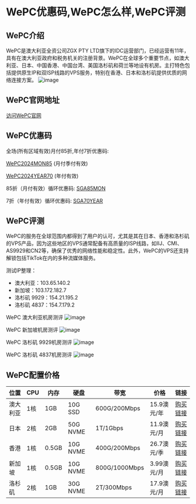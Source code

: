 # WePC优惠码,WePC怎么样,WePC评测

## WePC介绍

WePC是澳大利亚全资公司ZGX PTY LTD旗下的IDC运营部门，已经运营有11年，具有在澳大利亚政府和税务机关的注册背景。WePC在全球多个重要节点，如澳大利亚、日本、中国香港、中国台湾、美国洛杉矶和荷兰等地设有机房。主打特色包括提供原生IP和双ISP线路的VPS服务，特别在香港、日本和洛杉矶提供优质的网络连接方案。
![image](https://github.com/budaodis/wepc/assets/98871246/37605a48-fee0-4966-a6a0-819cc383f5c9)

## WePC官网地址

[访问WePC官网](https://wepc.au/aff.php?aff=300)

## WePC优惠码

全场(所有区域有效)月付85折,年付7折优惠码:

[WePC2024MON85](https://wepc.au/aff.php?aff=300) (月付季付有效)

[WePC2024YEAR70](https://wepc.au/aff.php?aff=300) (年付有效)

85折（月付有效）循环优惠码: [SGA85MON](https://wepc.au/aff.php?aff=300)

7折（年付有效）循环优惠码: [SGA70YEAR](https://wepc.au/aff.php?aff=300)


## WePC评测

WePC的服务在全球范围内都得到了用户的认可，尤其是其在日本、香港和洛杉矶的VPS产品，因为这些地区的VPS通常配备有高质量的ISP线路，如IIJ、CMI、AS9929和CN2等，确保了优秀的网络性能和稳定性。此外，WePC的VPS还支持解锁包括TikTok在内的多种流媒体服务。

测试IP整理：
- 澳大利亚：103.65.140.2
- 新加坡：103.172.182.7
- 洛杉矶 9929：154.21.195.2
- 洛杉矶 4837：154.7.179.2

WePC 澳大利亚机房测评
![image](https://github.com/budaodis/wepc/assets/98871246/cba4d33c-5be0-4f0c-b06d-31cb1932a043)

WePC 新加坡机房测评
![image](https://github.com/budaodis/wepc/assets/98871246/6140bc56-c9dd-49fb-a766-89f32ed2f7b0)

WePC 洛杉矶 9929机房测评
![image](https://github.com/budaodis/wepc/assets/98871246/1f65e3f7-2b33-48a7-8d26-7cf0256a37d0)

WePC 洛杉矶 4837机房测评
![image](https://github.com/budaodis/wepc/assets/98871246/a1792a20-f0d8-4b0c-91e8-28bd9f8c398f)



## WePC配置价格

| 位置     | CPU  | 内存 | 硬盘  | 带宽           | 价格     | 链接                                       |
|--------|------|-----|-------|----------------|----------|-------------------------------------------|
| 澳大利亚 | 1核  | 1GB | 10G SSD | 600G/200Mbps   | 15.9澳元/年 | [购买链接](https://wepc.au/aff.php?aff=300) |
| 日本   | 2核  | 2GB | 50G NVME | 1T/1Gbps       | 11.9澳元/月 | [购买链接](https://wepc.au/aff.php?aff=300) |
| 香港   | 1核  | 0.5GB | 10G NVME | 400G/200Mbps  | 26.7澳元/季 | [购买链接](https://wepc.au/aff.php?aff=300) |
| 新加坡 | 1核  | 0.5GB | 10G NVME | 800G/1000Mbps | 3.99澳元/月 | [购买链接](https://wepc.au/aff.php?aff=300) |
| 洛杉矶 | 2核  | 1GB | 30G NVME | 2T/300Mbps     | 17.9澳元/月 | [购买链接](https://wepc.au/aff.php?aff=300) |

